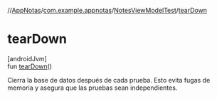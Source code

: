 //[AppNotas](../../../index.md)/[com.example.appnotas](../index.md)/[NotesViewModelTest](index.md)/[tearDown](tear-down.md)

# tearDown

[androidJvm]\
fun [tearDown](tear-down.md)()

Cierra la base de datos después de cada prueba. Esto evita fugas de memoria y asegura que las pruebas sean independientes.
